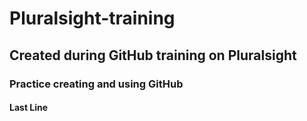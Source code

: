 # Pluralsight-training
## Created during GitHub training on Pluralsight
### Practice creating and using GitHub
#### Last Line

